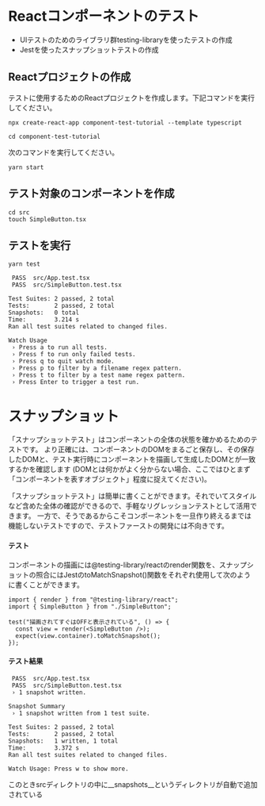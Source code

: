 # Reactコンポーネントのテスト

- UIテストのためのライブラリ群testing-libraryを使ったテストの作成
- Jestを使ったスナップショットテストの作成

## Reactプロジェクトの作成
テストに使用するためのReactプロジェクトを作成します。下記コマンドを実行してください。
```
npx create-react-app component-test-tutorial --template typescript
```

```
cd component-test-tutorial
```

次のコマンドを実行してください。
```
yarn start
```

## テスト対象のコンポーネントを作成

```
cd src
touch SimpleButton.tsx
```

## テストを実行

```
yarn test
```


```
 PASS  src/App.test.tsx
 PASS  src/SimpleButton.test.tsx

Test Suites: 2 passed, 2 total
Tests:       2 passed, 2 total
Snapshots:   0 total
Time:        3.214 s
Ran all test suites related to changed files.

Watch Usage
 › Press a to run all tests.
 › Press f to run only failed tests.
 › Press q to quit watch mode.
 › Press p to filter by a filename regex pattern.
 › Press t to filter by a test name regex pattern.
 › Press Enter to trigger a test run.

```




# スナップショット

「スナップショットテスト」はコンポーネントの全体の状態を確かめるためのテストです。
より正確には、コンポーネントのDOMをまるごと保存し、その保存したDOMと、テスト実行時にコンポーネントを描画して生成したDOMとが一致するかを確認します
(DOMとは何かがよく分からない場合、ここではひとまず「コンポーネントを表すオブジェクト」程度に捉えてください)。

「スナップショットテスト」は簡単に書くことができます。それでいてスタイルなど含めた全体の確認ができるので、手軽なリグレッションテストとして活用できます。
一方で、そうであるからこそコンポーネントを一旦作り終えるまでは機能しないテストですので、テストファーストの開発には不向きです。

#### テスト
コンポーネントの描画には@testing-library/reactのrender関数を、スナップショットの照合にはJestのtoMatchSnapshot()関数をそれぞれ使用して次のように書くことができます。

```
import { render } from "@testing-library/react";
import { SimpleButton } from "./SimpleButton";

test("描画されてすぐはOFFと表示されている", () => {
  const view = render(<SimpleButton />);
  expect(view.container).toMatchSnapshot();
});
```

#### テスト結果

```
 PASS  src/App.test.tsx
 PASS  src/SimpleButton.test.tsx
 › 1 snapshot written.

Snapshot Summary
 › 1 snapshot written from 1 test suite.

Test Suites: 2 passed, 2 total
Tests:       2 passed, 2 total
Snapshots:   1 written, 1 total
Time:        3.372 s
Ran all test suites related to changed files.

Watch Usage: Press w to show more.

```

このときsrcディレクトリの中に__snapshots__というディレクトリが自動で追加されている

